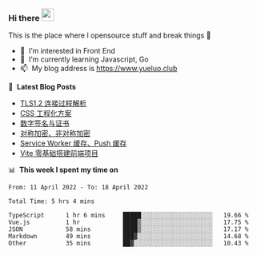 ### Hi there <a href="https://www.yueluo.club/"><img src="https://media.giphy.com/media/hvRJCLFzcasrR4ia7z/giphy.gif" width="25px"></a>
This is the place where I opensource stuff and break things :rofl:

- 👀 &nbsp;I’m interested in Front End
- 🌱 &nbsp;I’m currently learning Javascript, Go
- 📫 &nbsp;My blog address is https://www.yueluo.club

📕 &nbsp;**Latest Blog Posts**

<!-- BLOG-POST-LIST:START -->
- [TLS1.2 连接过程解析](https://blog.yueluo.club/detail?articleId=625ed8f2f6c4b04261d39b76)
- [CSS 工程化方案](https://blog.yueluo.club/detail?articleId=625df831f6c4b04261d39526)
- [数字签名与证书](https://blog.yueluo.club/detail?articleId=625d63a0f6c4b04261d39244)
- [对称加密、非对称加密](https://blog.yueluo.club/detail?articleId=625c2a977dee67326d3a4f15)
- [Service Worker 缓存、Push 缓存](https://blog.yueluo.club/detail?articleId=625c2025a093833b06e0ab2c)
- [Vite 零基础搭建前端项目](https://blog.yueluo.club/detail?articleId=625ba76fa093833b06e0a874)
<!-- BLOG-POST-LIST:END -->

📊 &nbsp;**This week I spent my time on**

<!--START_SECTION:waka-->

```text
From: 11 April 2022 - To: 18 April 2022

Total Time: 5 hrs 4 mins

TypeScript      1 hr 6 mins     █████░░░░░░░░░░░░░░░░░░░░   19.66 %
Vue.js          1 hr            ████▒░░░░░░░░░░░░░░░░░░░░   17.75 %
JSON            58 mins         ████▒░░░░░░░░░░░░░░░░░░░░   17.17 %
Markdown        49 mins         ███▓░░░░░░░░░░░░░░░░░░░░░   14.68 %
Other           35 mins         ██▓░░░░░░░░░░░░░░░░░░░░░░   10.43 %
```

<!--END_SECTION:waka-->